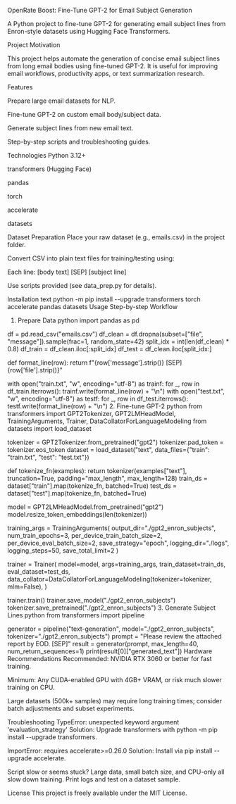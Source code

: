 OpenRate Boost: Fine-Tune GPT-2 for Email Subject Generation


A Python project to fine-tune GPT-2 for generating email subject lines from Enron-style datasets using Hugging Face Transformers.


Project Motivation


This project helps automate the generation of concise email subject lines from long email bodies using fine-tuned GPT-2. It is useful for improving email workflows, productivity apps, or text summarization research.

Features

Prepare large email datasets for NLP.

Fine-tune GPT-2 on custom email body/subject data.

Generate subject lines from new email text.

Step-by-step scripts and troubleshooting guides.

Technologies
Python 3.12+

transformers (Hugging Face)

pandas

torch

accelerate

datasets

Dataset Preparation
Place your raw dataset (e.g., emails.csv) in the project folder.

Convert CSV into plain text files for training/testing using:

Each line: [body text] [SEP] [subject line]

Use scripts provided (see data_prep.py for details).

Installation
text
python -m pip install --upgrade transformers torch accelerate pandas datasets
Usage
Step-by-step Workflow
1. Prepare Data
python
import pandas as pd

df = pd.read_csv("emails.csv")
df_clean = df.dropna(subset=["file", "message"]).sample(frac=1, random_state=42)
split_idx = int(len(df_clean) * 0.8)
df_train = df_clean.iloc[:split_idx]
df_test = df_clean.iloc[split_idx:]

def format_line(row):
    return f"{row['message'].strip()} [SEP] {row['file'].strip()}"

with open("train.txt", "w", encoding="utf-8") as trainf:
    for _, row in df_train.iterrows(): trainf.write(format_line(row) + "\n")
with open("test.txt", "w", encoding="utf-8") as testf:
    for _, row in df_test.iterrows(): testf.write(format_line(row) + "\n")
2. Fine-tune GPT-2
python
from transformers import GPT2Tokenizer, GPT2LMHeadModel, TrainingArguments, Trainer, DataCollatorForLanguageModeling
from datasets import load_dataset

tokenizer = GPT2Tokenizer.from_pretrained("gpt2")
tokenizer.pad_token = tokenizer.eos_token
dataset = load_dataset("text", data_files={"train": "train.txt", "test": "test.txt"})

def tokenize_fn(examples): return tokenizer(examples["text"], truncation=True, padding="max_length", max_length=128)
train_ds = dataset["train"].map(tokenize_fn, batched=True)
test_ds = dataset["test"].map(tokenize_fn, batched=True)

model = GPT2LMHeadModel.from_pretrained("gpt2")
model.resize_token_embeddings(len(tokenizer))

training_args = TrainingArguments(
    output_dir="./gpt2_enron_subjects",
    num_train_epochs=3,
    per_device_train_batch_size=2,
    per_device_eval_batch_size=2,
    save_strategy="epoch",
    logging_dir="./logs",
    logging_steps=50,
    save_total_limit=2
)

trainer = Trainer(
    model=model,
    args=training_args,
    train_dataset=train_ds,
    eval_dataset=test_ds,
    data_collator=DataCollatorForLanguageModeling(tokenizer=tokenizer, mlm=False),
)

trainer.train()
trainer.save_model("./gpt2_enron_subjects")
tokenizer.save_pretrained("./gpt2_enron_subjects")
3. Generate Subject Lines
python
from transformers import pipeline

generator = pipeline("text-generation", model="./gpt2_enron_subjects", tokenizer="./gpt2_enron_subjects")
prompt = "Please review the attached report by EOD. [SEP]"
result = generator(prompt, max_length=40, num_return_sequences=1)
print(result[0]["generated_text"])
Hardware Recommendations
Recommended: NVIDIA RTX 3060 or better for fast training.

Minimum: Any CUDA-enabled GPU with 4GB+ VRAM, or risk much slower training on CPU.

Large datasets (500k+ samples) may require long training times; consider batch adjustments and subset experiments.

Troubleshooting
TypeError: unexpected keyword argument 'evaluation_strategy'
Solution: Upgrade transformers with python -m pip install --upgrade transformers.

ImportError: requires accelerate>=0.26.0
Solution: Install via pip install --upgrade accelerate.

Script slow or seems stuck?
Large data, small batch size, and CPU-only all slow down training. Print logs and test on a dataset sample.

License
This project is freely available under the MIT License.

